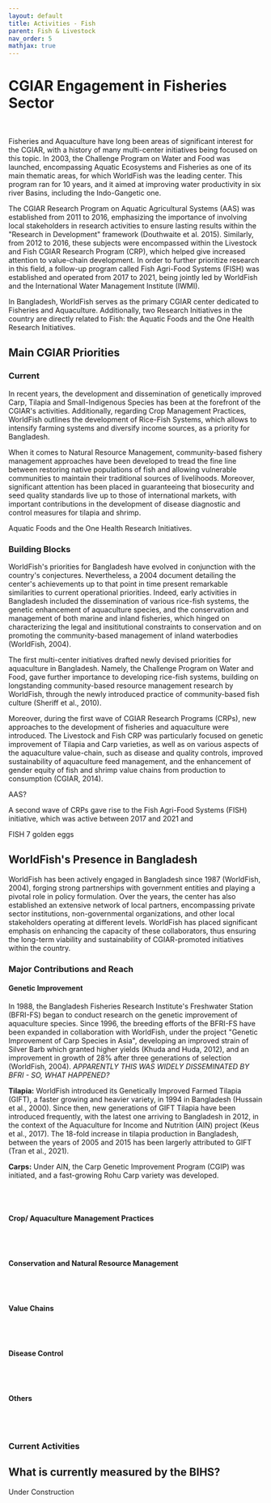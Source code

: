 ```yaml
---
layout: default
title: Activities - Fish
parent: Fish & Livestock
nav_order: 5
mathjax: true
---
```

# CGIAR Engagement in Fisheries Sector
<br>

Fisheries and Aquaculture have long been areas of significant interest for the CGIAR, with a history of many multi-center initiatives being focused on this topic. In 2003, the Challenge Program on Water and Food was launched, encompassing Aquatic Ecosystems and Fisheries as one of its main thematic areas, for which WorldFish was the leading center. This program ran for 10 years, and it aimed at improving water productivity in six river Basins, including the Indo-Gangetic one. 

The CGIAR Research Program on Aquatic Agricultural Systems (AAS) was established from 2011 to 2016, emphasizing the importance of involving local stakeholders in research activities to ensure lasting results within the "Research in Development" framework (Douthwaite et al. 2015). 
Similarly, from 2012 to 2016, these subjects were encompassed within the Livestock and Fish CGIAR Research Program (CRP), which helped give increased attention to value-chain development. In order to further prioritize research in this field, a follow-up program called Fish Agri-Food Systems (FISH) was established and operated from 2017 to 2021, being jointly led by WorldFish and the International Water Management Institute (IWMI). <br>

In Bangladesh, WorldFish serves as the primary CGIAR center dedicated to Fisheries and Aquaculture. Additionally, two Research Initiatives in the country are directly related to Fish: the Aquatic Foods and the One Health Research Initiatives. 

## Main CGIAR Priorities
### Current
In recent years, the development and dissemination of genetically improved Carp, Tilapia and Small-Indigenous Species has been at the forefront of the CGIAR's activities. Additionally, regarding Crop Management Practices, WorldFish outlines the development of Rice-Fish Systems, which allows to intensify farming systems and diversify income sources, as a priority for Bangladesh. 

When it comes to Natural Resource Management, community-based fishery management approaches have been developed to tread the fine line between restoring native populations of fish and allowing vulnerable communities to maintain their traditional sources of livelihoods. Moreover, significant attention has been placed in guaranteeing that biosecurity and seed quality standards live up to those of international markets, with important contributions in the development of disease diagnostic and control measures for tilapia and shrimp.
<br>

Aquatic Foods and the One Health Research Initiatives.
<br>
### Building Blocks

WorldFish's priorities for Bangladesh have evolved in conjunction with the country's conjectures. Nevertheless, a 2004 document detailing the center's achievements up to that point in time present remarkable similarities to current operational priorities. Indeed, early activities in Bangladesh included the dissemination of various rice-fish systems, the genetic enhancement of aquaculture species, and the conservation and management of both marine and inland fisheries, which hinged on characterizing the legal and insititutional constraints to conservation and on promoting the community-based management of inland waterbodies (WorldFish, 2004).  

The first multi-center initiatives drafted newly devised priorities for aquaculture in Bangladesh. Namely, the Challenge Program on Water and Food, gave further importance to developing rice-fish systems, building on longstanding community-based resource management research by WorldFish, through the newly introduced practice of community-based fish culture (Sheriff et al., 2010).

Moreover, during the first wave of CGIAR Research Programs (CRPs), new approaches to the development of fisheries and aquaculture were introduced. The Livestock and Fish CRP was particularly focused on genetic improvement of Tilapia and Carp varieties, as well as on various aspects of the aquaculture value-chain, such as disease and quality controls, improved sustainability of aquaculture feed management, and the enhancement of gender equity of fish and shrimp value chains
from production to consumption (CGIAR, 2014).

AAS?

A second wave of CRPs gave rise to the Fish Agri-Food Systems (FISH) initiative, which was active between 2017 and 2021 and 

FISH 7 golden eggs

## WorldFish's Presence in Bangladesh
WorldFish has been actively engaged in Bangladesh since 1987 (WorldFish, 2004), forging strong partnerships with government entities and playing a pivotal role in policy formulation. Over the years, the center has also established an extensive network of local partners, encompassing private sector institutions, non-governmental organizations, and other local stakeholders operating at different levels. WorldFish has placed significant emphasis on enhancing the capacity of these collaborators, thus ensuring the long-term viability and sustainability of CGIAR-promoted initiatives within the country.

### Major Contributions and Reach

#### <b>Genetic Improvement</b>

In 1988, the Bangladesh Fisheries Research Institute's Freshwater Station (BFRI-FS) began to conduct research on the genetic improvement of aquaculture species. Since 1996, the breeding efforts of the BFRI-FS have been expanded in collaboration with WorldFish, under the project "Genetic
Improvement of Carp Species in Asia", developing an improved strain of Silver Barb which granted higher yields (Khuda and Huda, 2012), and an improvement in growth of 28% after three generations of selection (WorldFish, 2004). *APPARENTLY THIS WAS WIDELY DISSEMINATED BY BFRI - SO, WHAT HAPPENED?*
<br>

<b>Tilapia:</b> WorldFish introduced its Genetically Improved Farmed Tilapia (GIFT), a faster growing and heavier variety, in 1994 in Bangladesh (Hussain et al., 2000). Since then, new generations of GIFT Tilapia have been introduced frequently, with the latest one arriving to Bangladesh in 2012, in the context of the Aquaculture for Income and Nutrition (AIN) project (Keus et al., 2017). The 18-fold increase in tilapia production in Bangladesh, between the years of 2005 and 2015 has been largerly attributed to GIFT (Tran et al., 2021).
<br>

<b>Carps:</b> Under AIN, the Carp Genetic Improvement Program (CGIP) was initiated, and a fast-growing Rohu Carp variety was developed.

<br>

<br>

#### <b> Crop/ Aquaculture Management Practices</b>

<br>

<br>

#### <b>Conservation and Natural Resource Management</b>

<br>

<br>

#### <b>Value Chains</b>

<br>

<br>

#### <b>Disease Control</b>

<br>

<br>

#### <b>Others</b>


<br>

<br>

### Current Activities




## What is currently measured by the BIHS?
Under Construction
